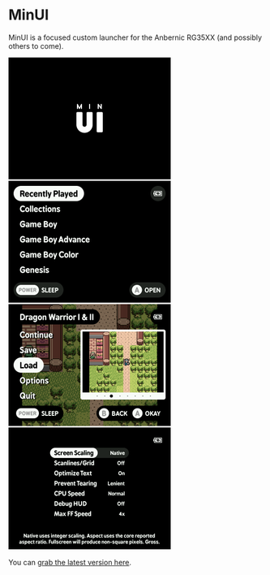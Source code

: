 # MinUI

MinUI is a focused custom launcher for the Anbernic RG35XX (and possibly others to come).

<img src="skeleton/SYSTEM/rg35xx/dat/boot_logo.png" width=320 /> <img src="github/minui-main.png" width=320 /> <img src="github/minui-menu-gbc.png" width=320 /> <img src="github/minui-menu-options-frontend.png" width=320 />

You can [grab the latest version here](https://github.com/shauninman/union-minui/releases).